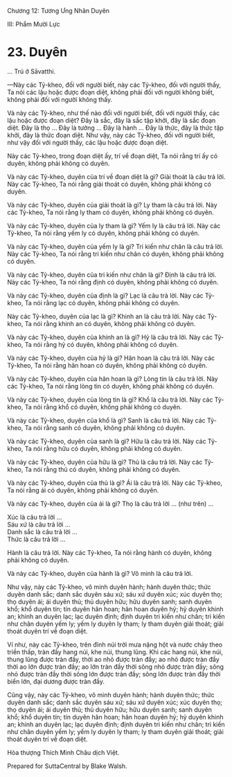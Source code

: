  

Chương 12: Tương Ưng Nhân Duyên

III: Phẩm Mười Lực

# 23\. Duyên

… Trú ở Sāvatthi.

—Này các Tỷ-kheo, đối với người biết, này các Tỷ-kheo, đối với người thấy, Ta nói các lậu hoặc được đoạn diệt, không phải đối với người không biết, không phải đối với người không thấy.

Và này các Tỷ-kheo, như thế nào đối với người biết, đối với người thấy, các lậu hoặc được đoạn diệt? Ðây là sắc, đây là sắc tập khởi, đây là sắc đoạn diệt. Ðây là thọ … Ðây là tưởng … Ðây là hành … Ðây là thức, đây là thức tập khởi, đây là thức đoạn diệt. Như vậy, này các Tỷ-kheo, đối với người biết, như vậy đối với người thấy, các lậu hoặc được đoạn diệt.

Này các Tỷ-kheo, trong đoạn diệt ấy, trí về đoạn diệt, Ta nói rằng trí ấy có duyên, không phải không có duyên.

Và này các Tỷ-kheo, duyên của trí về đoạn diệt là gì? Giải thoát là câu trả lời. Này các Tỷ-kheo, Ta nói rằng giải thoát có duyên, không phải không có duyên.

Và này các Tỷ-kheo, duyên của giải thoát là gì? Ly tham là câu trả lời. Này các Tỷ-kheo, Ta nói rằng ly tham có duyên, không phải không có duyên.

Và này các Tỷ-kheo, duyên của ly tham là gì? Yếm ly là câu trả lời. Này các Tỷ-kheo, Ta nói rằng yếm ly có duyên, không phải không có duyên.

Và này các Tỷ-kheo, duyên của yếm ly là gì? Tri kiến như chân là câu trả lời. Này các Tỷ-kheo, Ta nói rằng tri kiến như chân có duyên, không phải không có duyên.

Và này các Tỷ-kheo, duyên của tri kiến như chân là gì? Ðịnh là câu trả lời. Này các Tỷ-kheo, Ta nói rằng định có duyên, không phải không có duyên.

Và này các Tỷ-kheo, duyên của định là gì? Lạc là câu trả lời. Này các Tỷ-kheo, Ta nói rằng lạc có duyên, không phải không có duyên.

Này các Tỷ-kheo, duyên của lạc là gì? Khinh an là câu trả lời. Này các Tỷ-kheo, Ta nói rằng khinh an có duyên, không phải không có duyên.

Và này các Tỷ-kheo, duyên của khinh an là gì? Hỷ là câu trả lời. Này các Tỷ-kheo, Ta nói rằng hỷ có duyên, không phải không có duyên.

Và này các Tỷ-kheo, duyên của hỷ là gì? Hân hoan là câu trả lời. Này các Tỷ-kheo, Ta nói rằng hân hoan có duyên, không phải không có duyên.

Và này các Tỷ-kheo, duyên của hân hoan là gì? Lòng tin là câu trả lời. Này các Tỷ-kheo, Ta nói rằng lòng tin có duyên, không phải không có duyên.

Và này các Tỷ-kheo, duyên của lòng tin là gì? Khổ là câu trả lời. Này các Tỷ-kheo, Ta nói rằng khổ có duyên, không phải không có duyên.

Và này các Tỷ-kheo, duyên của khổ là gì? Sanh là câu trả lời. Này các Tỷ-kheo, Ta nói rằng sanh có duyên, không phải không có duyên.

Và này các Tỷ-kheo, duyên của sanh là gì? Hữu là câu trả lời. Này các Tỷ-kheo, Ta nói rằng hữu có duyên, không phải không có duyên.

Và này các Tỷ-kheo, duyên của hữu là gì? Thủ là câu trả lời. Này các Tỷ-kheo, Ta nói rằng thủ có duyên, không phải không có duyên.

Và này các Tỷ-kheo, duyên của thủ là gì? Ái là câu trả lời. Này các Tỷ-kheo, Ta nói rằng ái có duyên, không phải không có duyên.

Và này các Tỷ-kheo, duyên của ái là gì? Thọ là câu trả lời … (như trên) …

Xúc là câu trả lời …  
Sáu xứ là câu trả lời …  
Danh sắc là câu trả lời …  
Thức là câu trả lời …

Hành là câu trả lời. Này các Tỷ-kheo, Ta nói rằng hành có duyên, không phải không có duyên.

Và này các Tỷ-kheo, duyên của hành là gì? Vô minh là câu trả lời.

Như vậy, này các Tỷ-kheo, vô minh duyên hành; hành duyên thức; thức duyên danh sắc; danh sắc duyên sáu xứ; sáu xứ duyên xúc; xúc duyên thọ; thọ duyên ái; ái duyên thủ; thủ duyên hữu; hữu duyên sanh; sanh duyên khổ; khổ duyên tín; tín duyên hân hoan; hân hoan duyên hỷ; hỷ duyên khinh an; khinh an duyên lạc; lạc duyên định; định duyên tri kiến như chân; tri kiến như chân duyên yếm ly; yếm ly duyên ly tham; ly tham duyên giải thoát; giải thoát duyên trí về đoạn diệt.

Ví như, này các Tỷ-kheo, trên đỉnh núi trời mưa nặng hột và nước chảy theo triền thấp, tràn đầy hang núi, khe núi, thung lũng. Khi các hang núi, khe núi, thung lũng được tràn đầy, thời ao nhỏ được tràn đầy; ao nhỏ được tràn đầy thời ao lớn được tràn đầy; ao lớn tràn đầy thời sông nhỏ được tràn đầy; sông nhỏ được tràn đầy thời sông lớn được tràn đầy; sông lớn được tràn đầy thời biển lớn, đại dương được tràn đầy.

Cũng vậy, này các Tỷ-kheo, vô minh duyên hành; hành duyên thức; thức duyên danh sắc; danh sắc duyên sáu xứ; sáu xứ duyên xúc; xúc duyên thọ; thọ duyên ái; ái duyên thủ; thủ duyên hữu; hữu duyên sanh; sanh duyên khổ; khổ duyên tín; tín duyên hân hoan; hân hoan duyên hỷ; hỷ duyên khinh an; khinh an duyên lạc; lạc duyên định; định duyên tri kiến như chân; tri kiến như chân duyên yếm ly; yếm ly duyên ly tham; ly tham duyên giải thoát; giải thoát duyên trí về đoạn diệt.

Hòa thượng Thích Minh Châu dịch Việt.

Prepared for SuttaCentral by Blake Walsh.